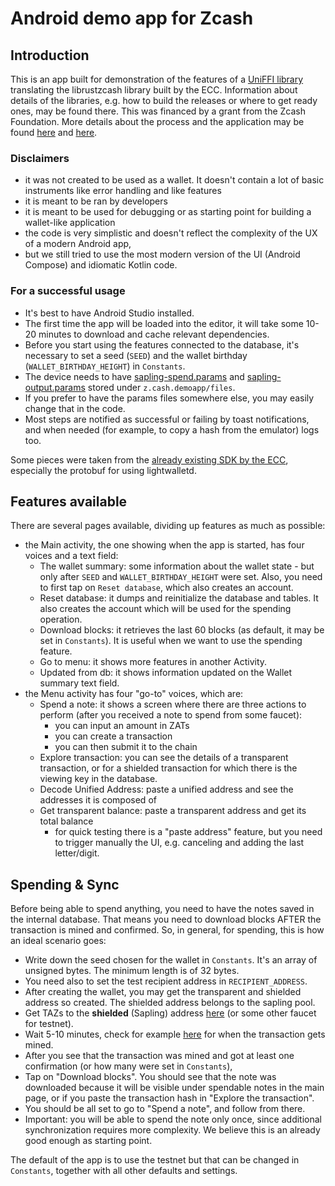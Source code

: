 # Android demo app for Zcash

## Introduction

This is an app built for demonstration of the features of a [UniFFI library](https://github.com/eigerco/uniffi-zcash-lib) translating the librustzcash library built by the ECC. Information about details of the libraries, e.g. how to build the releases or where to get ready ones, may be found there. This was financed by a grant from the Zcash Foundation. More details about the process and the application may be found [here](https://zcashgrants.org/gallery/25215916-53ea-4041-a3b2-6d00c487917d/43799479/) and [here](https://forum.zcashcommunity.com/t/zcash-uniffi-library-addenda-resubmission/44904).


### Disclaimers

- it was not created to be used as a wallet. It doesn't contain a lot of basic instruments like error handling and like features
- it is meant to be ran by developers
- it is meant to be used for debugging or as starting point for building a wallet-like application
- the code is very simplistic and doesn't reflect the complexity of the UX of a modern Android app, 
- but we still tried to use the most modern version of the UI (Android Compose) and idiomatic Kotlin code.

### For a successful usage

- It's best to have Android Studio installed.
- The first time the app will be loaded into the editor, it will take some 10-20 minutes to download and cache relevant dependencies.
- Before you start using the features connected to the database, it's necessary to set a seed (`SEED`) and the wallet birthday (`WALLET_BIRTHDAY_HEIGHT`) in `Constants`. 
- The device needs to have [sapling-spend.params](https://download.z.cash/downloads/sapling-spend.params) and [sapling-output.params](https://download.z.cash/downloads/sapling-output.params) stored under `z.cash.demoapp/files`.
- If you prefer to have the params files somewhere else, you may easily change that in the code.
- Most steps are notified as successful or failing by toast notifications, and when needed (for example, to copy a hash from the emulator) logs too.

Some pieces were taken from the [already existing SDK by the ECC](https://github.com/zcash/zcash-android-wallet-sdk), especially the protobuf for using lightwalletd.

## Features available

There are several pages available, dividing up features as much as possible:

 - the Main activity, the one showing when the app is started, has four voices and a text field:
   - The wallet summary: some information about the wallet state - but only after `SEED` and `WALLET_BIRTHDAY_HEIGHT` were set. Also, you need to first tap on `Reset database`, which also creates an account.
   - Reset database: it dumps and reinitialize the database and tables. It also creates the account which will be used for the spending operation.
   - Download blocks: it retrieves the last 60 blocks (as default, it may be set in `Constants`). It is useful when we want to use the spending feature.
   - Go to menu: it shows more features in another Activity.
   - Updated from db: it shows information updated on the Wallet summary text field.
 - the Menu activity has four "go-to" voices, which are:
   - Spend a note: it shows a screen where there are three actions to perform (after you received a note to spend from some faucet):
     - you can input an amount in ZATs
     - you can create a transaction
     - you can then submit it to the chain
   - Explore transaction: you can see the details of a transparent transaction,  or for a shielded transaction for which there is the viewing key in the database.
   - Decode Unified Address: paste a unified address and see the addresses it is composed of
   - Get transparent balance: paste a transparent address and get its total balance 
     - for quick testing there is a "paste address" feature, but you need to trigger manually the UI, e.g. canceling and adding the last letter/digit.

## Spending & Sync

Before being able to spend anything, you need to have the notes saved in the internal database. That means you need to download blocks AFTER the transaction is mined and confirmed.
So, in general, for spending, this is how an ideal scenario goes:
 - Write down the seed chosen for the wallet in `Constants`. It's an array of unsigned bytes. The minimum length is of 32 bytes.
 - You need also to set the test recipient address in `RECIPIENT_ADDRESS`.
 - After creating the wallet, you may get the transparent and shielded address so created. The shielded address belongs to the sapling pool.
 - Get TAZs to the **shielded** (Sapling) address [here](https://faucet.zecpages.com/) (or some other faucet for testnet).
 - Wait 5-10 minutes, check for example [here](https://blockexplorer.one/zcash/testnet) for when the transaction gets mined.
 - After you see that the transaction was mined and got at least one confirmation (or how many were set in `Constants`),
 - Tap on "Download blocks". You should see that the note was downloaded because it will be visible under spendable notes in the main page, or if you paste the transaction hash in "Explore the transaction".
 - You should be all set to go to "Spend a note", and follow from there.
 - Important: you will be able to spend the note only once, since additional synchronization requires more complexity. We believe this is an already good enough as starting point.

The default of the app is to use the testnet but that can be changed in `Constants`, together with all other defaults and settings.
